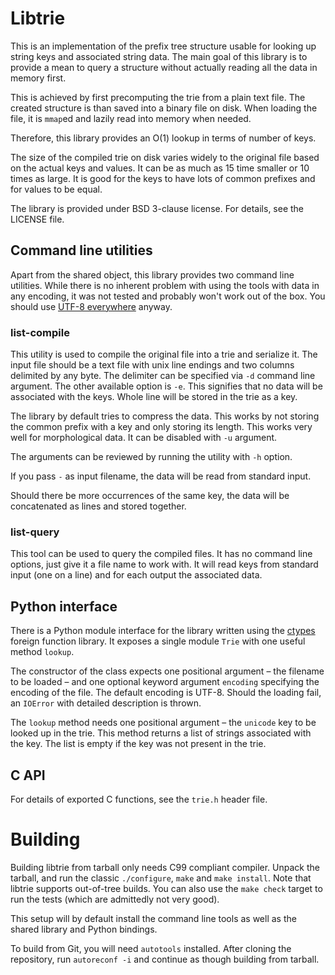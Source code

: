 # Libtrie

This is an implementation of the prefix tree structure usable for looking up
string keys and associated string data. The main goal of this library is to
provide a mean to query a structure without actually reading all the data in
memory first.

This is achieved by first precomputing the trie from a plain text file. The
created structure is than saved into a binary file on disk. When loading the
file, it is `mmap`ed and lazily read into memory when needed.

Therefore, this library provides an O(1) lookup in terms of number of keys.

The size of the compiled trie on disk varies widely to the original file based
on the actual keys and values. It can be as much as 15 time smaller or 10 times
as large. It is good for the keys to have lots of common prefixes and for
values to be equal.

The library is provided under BSD 3-clause license. For details, see the
LICENSE file.


## Command line utilities

Apart from the shared object, this library provides two command line utilities.
While there is no inherent problem with using the tools with data in any
encoding, it was not tested and probably won't work out of the box. You should
use [UTF-8 everywhere](http://www.utf8everywhere.org/) anyway.

### list-compile

This utility is used to compile the original file into a trie and serialize it.
The input file should be a text file with unix line endings and two columns
delimited by any byte. The delimiter can be specified via `-d` command line
argument. The other available option is `-e`. This signifies that no data will
be associated with the keys. Whole line will be stored in the trie as a key.

The library by default tries to compress the data. This works by not storing
the common prefix with a key and only storing its length. This works very well
for morphological data. It can be disabled with `-u` argument.

The arguments can be reviewed by running the utility with `-h` option.

If you pass `-` as input filename, the data will be read from standard input.

Should there be more occurrences of the same key, the data will be concatenated
as lines and stored together.

### list-query

This tool can be used to query the compiled files. It has no command line
options, just give it a file name to work with. It will read keys from standard
input (one on a line) and for each output the associated data.


## Python interface

There is a Python module interface for the library written using the
[ctypes](http://docs.python.org/2/library/ctypes.html) foreign function
library. It exposes a single module `Trie` with one useful method `lookup`.

The constructor of the class expects one positional argument – the filename to
be loaded – and one optional keyword argument `encoding` specifying the
encoding of the file. The default encoding is UTF-8. Should the loading fail,
an `IOError` with detailed description is thrown.

The `lookup` method needs one positional argument – the `unicode` key to be
looked up in the trie. This method returns a list of strings associated with
the key. The list is empty if the key was not present in the trie.


## C API

For details of exported C functions, see the `trie.h` header file.


# Building

Building libtrie from tarball only needs C99 compliant compiler. Unpack the
tarball, and run the classic `./configure`, `make` and `make install`. Note
that libtrie supports out-of-tree builds. You can also use the `make check`
target to run the tests (which are admittedly not very good).

This setup will by default install the command line tools as well as the shared
library and Python bindings.

To build from Git, you will need `autotools` installed. After cloning the
repository, run `autoreconf -i` and continue as though building from tarball.

